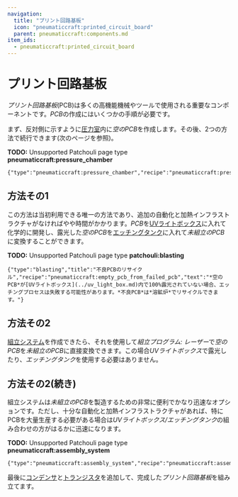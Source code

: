 ```yaml
---
navigation:
  title: "プリント回路基板"
  icon: "pneumaticcraft:printed_circuit_board"
  parent: pneumaticcraft:components.md
item_ids:
  - pneumaticcraft:printed_circuit_board
---
```


# プリント回路基板

*プリント回路基板*(PCB)は多くの高機能機械やツールで使用される重要なコンポーネントです。*PCB*の作成にはいくつかの手順が必要です。

まず、反対側に示すように[圧力室](../pressure_chamber.md)内に*空のPCB*を作成します。その後、2つの方法で続行できます(次のページを参照)。

**TODO:** Unsupported Patchouli page type **pneumaticcraft:pressure_chamber**

```
{"type":"pneumaticcraft:pressure_chamber","recipe":"pneumaticcraft:pressure_chamber/empty_pcb"}
```

## 方法その1

この方法は当初利用できる唯一の方法であり、追加の自動化と加熱インフラストラクチャがなければやや時間がかかります。*PCB*を[UVライトボックス](../uv_light_box.md)に入れて化学的に開発し、露光した*空のPCB*を[エッチングタンク](../etching_tank.md)に入れて*未組立のPCB*に変換することができます。

**TODO:** Unsupported Patchouli page type **patchouli:blasting**

```
{"type":"blasting","title":"不良PCBのリサイクル","recipe":"pneumaticcraft:empty_pcb_from_failed_pcb","text":"*空のPCB*が[UVライトボックス](../uv_light_box.md)内で100%露光されていない場合、エッチングプロセスは失敗する可能性があります。*不良PCB*は*溶鉱炉*でリサイクルできます。"}
```

## 方法その2

<ItemImage id="pneumaticcraft:assembly_controller" />

[組立システム](../assembly_system.md)を作成できたら、それを使用して*組立プログラム: レーザー*で*空のPCB*を*未組立のPCB*に直接変換できます。この場合*UVライトボックス*で露光したり、*エッチングタンク*を使用する必要はありません。

## 方法その2(続き)



組立システムは*未組立のPCB*を製造するための非常に便利でかなり迅速なオプションです。ただし、十分な自動化と加熱インフラストラクチャがあれば、特にPCBを大量生産する必要がある場合は*UVライトボックス/エッチングタンク*の組み合わせの方がはるかに迅速になります。

**TODO:** Unsupported Patchouli page type **pneumaticcraft:assembly_system**

```
{"type":"pneumaticcraft:assembly_system","recipe":"pneumaticcraft:assembly/unassembled_pcb"}
```

最後に[コンデンサ](./capacitor.md)と[トランジスタ](./transistor.md)を追加して、完成した*プリント回路基板*を組み立てます。

<Recipe id="pneumaticcraft:printed_circuit_board" />

